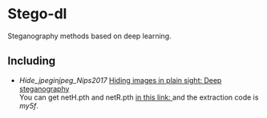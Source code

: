 # Stego-dl
Steganography methods based on deep learning.
## Including
+ *Hide_jpeginjpeg_Nips2017*  [Hiding images in plain sight: Deep steganography](https://proceedings.neurips.cc/paper/2017/file/838e8afb1ca34354ac209f53d90c3a43-Paper.pdf)   
You can get netH.pth and netR.pth [in this link: ](https://pan.baidu.com/s/1AR_o6gFdEjMegxC7Ruz9NQ?pwd=my5f) and the extraction code is *my5f*. 

